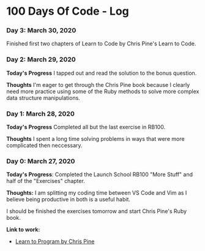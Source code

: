 # 100 Days Of Code - Log

### Day 3: March 30, 2020
Finished first two chapters of Learn to Code by Chris Pine's Learn to Code.

### Day 2: March 29, 2020
**Today's Progress**
I tapped out and read the solution to the bonus question.

**Thoughts**
I'm eager to get through the Chris Pine book because I clearly need more practice using some of the Ruby methods to solve more complex data structure manipulations.

### Day 1: March 28, 2020
**Today's Progress**
Completed all but the last exercise in RB100. 

**Thoughts**
I spent a long time solving problems in ways that were more complicated then neccessary. 

### Day 0: March 27, 2020 

**Today's Progress**:
Completed the Launch School RB100 "More Stuff" and half of the "Exercises" chapter. 

**Thoughts:** 
I am splitting my coding time between VS Code and Vim as I believe being productive in both is a useful habit.

I should be finished the exercises tomorrow and start Chris Pine's Ruby book.

**Link to work:**
* [Learn to Program by Chris Pine]( https://pine.fm/LearnToProgram/)
